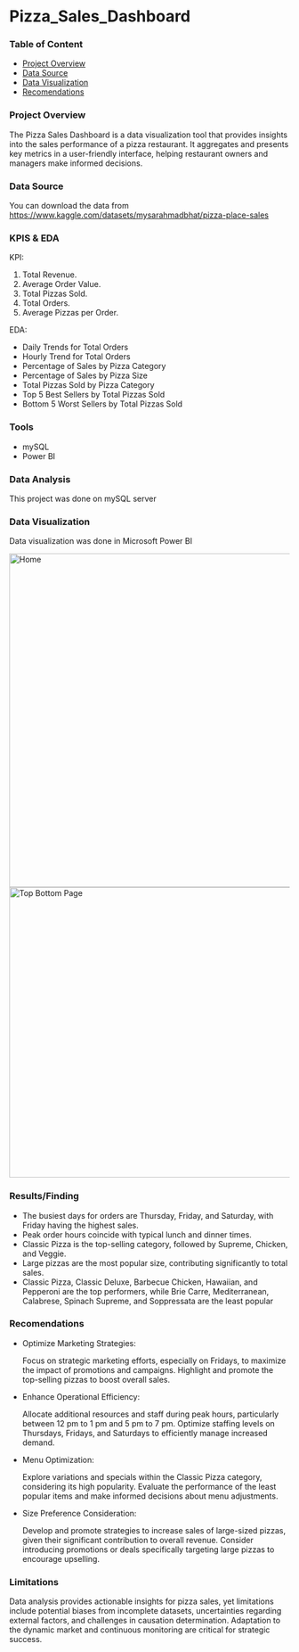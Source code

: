 # Pizza_Sales_Dashboard

### Table of Content

 - [Project Overview](#project-overview)
 - [Data Source](#data-source)
 - [Data Visualization](#data-visualization)
 - [Recomendations](#recomendations)
   
   
### Project Overview
The Pizza Sales Dashboard is a data visualization tool that provides insights into the sales performance of a pizza restaurant. It aggregates and presents key metrics in a user-friendly interface, helping restaurant owners and managers make informed decisions.

### Data Source 

You can download the data from https://www.kaggle.com/datasets/mysarahmadbhat/pizza-place-sales

### KPIS & EDA
KPI:
1. Total Revenue.
2. Average Order Value.
3. Total Pizzas Sold.
4. Total Orders.
5. Average Pizzas per Order.
   
EDA:
- Daily Trends for Total Orders
- Hourly Trend for Total Orders
- Percentage of Sales by Pizza Category
- Percentage of Sales by Pizza Size
- Total Pizzas Sold by Pizza Category
- Top 5 Best Sellers by Total Pizzas Sold
- Bottom 5 Worst Sellers by Total Pizzas Sold


### Tools

- mySQL
- Power BI

### Data Analysis

 This project was done on mySQL server


### Data Visualization

Data visualization was done in Microsoft Power BI

<img width="599" alt="Home" src="https://github.com/RafiurRahmanRowdra/Pizza_Sales_Dashboard/assets/156413261/72055e5b-1f4c-4ad0-aca6-4753cac0d91d">

<img width="521" alt="Top Bottom Page" src="https://github.com/RafiurRahmanRowdra/Pizza_Sales_Dashboard/assets/156413261/50c83570-cadb-4516-9f2c-d9cfdb516d77">

### Results/Finding

- The busiest days for orders are Thursday, Friday, and Saturday, with Friday having the highest sales.
- Peak order hours coincide with typical lunch and dinner times.
- Classic Pizza is the top-selling category, followed by Supreme, Chicken, and Veggie.
- Large pizzas are the most popular size, contributing significantly to total sales.
- Classic Pizza, Classic Deluxe, Barbecue Chicken, Hawaiian, and Pepperoni are the top performers, while Brie Carre, Mediterranean, Calabrese, Spinach Supreme, and 
  Soppressata are the least popular

 ### Recomendations
- Optimize Marketing Strategies:

     Focus on strategic marketing efforts, especially on Fridays, to maximize the impact of promotions and campaigns.
     Highlight and promote the top-selling pizzas to boost overall sales.

- Enhance Operational Efficiency:

     Allocate additional resources and staff during peak hours, particularly between 12 pm to 1 pm and 5 pm to 7 pm.
     Optimize staffing levels on Thursdays, Fridays, and Saturdays to efficiently manage increased demand.

- Menu Optimization:

     Explore variations and specials within the Classic Pizza category, considering its high popularity.
     Evaluate the performance of the least popular items and make informed decisions about menu adjustments.

- Size Preference Consideration:

     Develop and promote strategies to increase sales of large-sized pizzas, given their significant contribution to overall revenue.
     Consider introducing promotions or deals specifically targeting large pizzas to encourage upselling.
### Limitations


Data analysis provides actionable insights for pizza sales, yet limitations include potential biases from incomplete datasets, uncertainties regarding external factors, and challenges in causation determination. Adaptation to the dynamic market and continuous monitoring are critical for strategic success.
